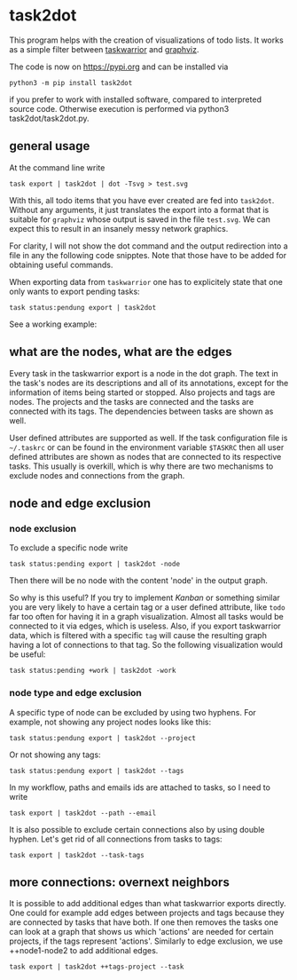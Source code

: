# task2dot

This program helps with the creation of visualizations of todo
lists. It works as a simple filter between [taskwarrior](https://github.com/GothenburgBitFactory/taskwarrior) and [graphviz](http://www.graphviz.org/).

The code is now on https://pypi.org and can be installed via

    python3 -m pip install task2dot

if you prefer to work with installed software, compared to interpreted source code.
Otherwise execution is performed via python3 task2dot/task2dot.py.

## general usage

At the command line write

    task export | task2dot | dot -Tsvg > test.svg

With this, all todo items that you have ever created are fed into
`task2dot`. Without any arguments, it just translates the export
into a format that is suitable for `graphviz` whose output is saved
in the file `test.svg`. We can expect this to result in an insanely
messy network graphics.

For clarity, I will not show the dot command and the output
redirection into a file in any the following code snipptes. Note
that those have to be added for obtaining useful commands.

When exporting data from `taskwarrior` one has to explicitely state
that one only wants to export pending tasks:

    task status:pendung export | task2dot

See a working example: 

## what are the nodes, what are the edges

Every task in the taskwarrior export is a node in the dot
graph. The text in the task's nodes are its descriptions and all of
its annotations, except for the information of items being started
or stopped. Also projects and tags are nodes. The projects and the
tasks are connected and the tasks are connected with its tags. The
dependencies between tasks are shown as well.

User defined attributes are supported as well. If the task
configuration file is `~/.taskrc` or can be found in the environment
variable `$TASKRC` then all user defined attributes are shown as
nodes that are connected to its respective tasks. This usually is
overkill, which is why there are two mechanisms to exclude nodes
and connections from the graph.

## node and edge exclusion

### node exclusion

To exclude a specific node write

    task status:pending export | task2dot -node

Then there will be no node with the content 'node' in the output
graph.

So why is this useful? If you try to implement *Kanban* or something
similar you are very likely to have a certain tag or a user
defined attribute, like `todo` far too often for having it in a
graph visualization. Almost all tasks would be connected to it via
edges, which is useless. Also, if you export taskwarrior data,
which is filtered with a specific `tag` will cause the resulting
graph having a lot of connections to that tag. So the following
visualization would be useful:

    task status:pending +work | task2dot -work

### node type and edge exclusion

A specific type of node can be excluded by using two hyphens. For
example, not showing any project nodes looks like this:

    task status:pendung export | task2dot --project

Or not showing any tags:

    task status:pendung export | task2dot --tags

In my workflow, paths and emails ids are attached to tasks, so I
need to write

    task export | task2dot --path --email

It is also possible to exclude certain connections also by using
double hyphen. Let's get rid of all connections from tasks to
tags:

    task export | task2dot --task-tags

## more connections: overnext neighbors

It is possible to add additional edges than what taskwarrior
exports directly. One could for example add edges between projects
and tags because they are connected by tasks that have both. If one
then removes the tasks one can look at a graph that shows us which
'actions' are needed for certain projects, if the tags represent
'actions'. Similarly to edge exclusion, we use ++node1-node2 to add
additional edges.

    task export | task2dot ++tags-project --task